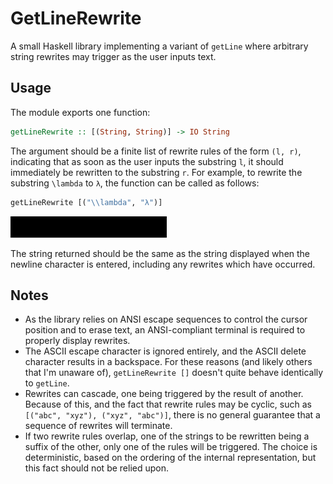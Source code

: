 # GetLineRewrite

A small Haskell library implementing a variant of `getLine` where arbitrary string rewrites may trigger as the user inputs text.

## Usage

The module exports one function:

``` Haskell
getLineRewrite :: [(String, String)] -> IO String
```

The argument should be a finite list of rewrite rules of the form `(l, r)`, indicating that as soon as the user inputs the substring `l`, it should immediately be rewritten to the substring `r`. For example, to rewrite the substring `\lambda` to `λ`, the function can be called as follows:

``` Haskell
getLineRewrite [("\\lambda", "λ")]
```

![Y Combinator Example](./Y.gif)

The string returned should be the same as the string displayed when the newline character is entered, including any rewrites which have occurred.

## Notes

* As the library relies on ANSI escape sequences to control the cursor position and to erase text, an ANSI-compliant terminal is required to properly display rewrites.
* The ASCII escape character is ignored entirely, and the ASCII delete character results in a backspace. For these reasons (and likely others that I'm unaware of), `getLineRewrite []` doesn't quite behave identically to `getLine`.
* Rewrites can cascade, one being triggered by the result of another. Because of this, and the fact that rewrite rules may be cyclic, such as `[("abc", "xyz"), ("xyz", "abc")]`, there is no general guarantee that a sequence of rewrites will terminate.
* If two rewrite rules overlap, one of the strings to be rewritten being a suffix of the other, only one of the rules will be triggered. The choice is deterministic, based on the ordering of the internal representation, but this fact should not be relied upon.
